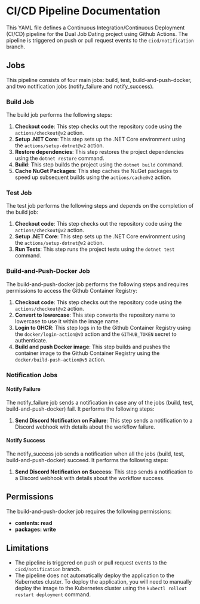 # CI/CD Pipeline Documentation

This YAML file defines a Continuous Integration/Continuous Deployment (CI/CD) pipeline for the Dual Job Dating project using Github Actions. The pipeline is triggered on push or pull request events to the `cicd/notification` branch.

## Jobs

This pipeline consists of four main jobs: build, test, build-and-push-docker, and two notification jobs (notify_failure and notify_success).

### Build Job

The build job performs the following steps:

1. **Checkout code**: This step checks out the repository code using the `actions/checkout@v2` action.
2. **Setup .NET Core**: This step sets up the .NET Core environment using the `actions/setup-dotnet@v2` action.
3. **Restore dependencies**: This step restores the project dependencies using the `dotnet restore` command.
4. **Build**: This step builds the project using the `dotnet build` command.
5. **Cache NuGet Packages**: This step caches the NuGet packages to speed up subsequent builds using the `actions/cache@v2` action.

### Test Job

The test job performs the following steps and depends on the completion of the build job:

1. **Checkout code**: This step checks out the repository code using the `actions/checkout@v2` action.
2. **Setup .NET Core**: This step sets up the .NET Core environment using the `actions/setup-dotnet@v2` action.
3. **Run Tests**: This step runs the project tests using the `dotnet test` command.

### Build-and-Push-Docker Job

The build-and-push-docker job performs the following steps and requires permissions to access the Github Container Registry:

1. **Checkout code**: This step checks out the repository code using the `actions/checkout@v2` action.
2. **Convert to lowercase**: This step converts the repository name to lowercase to use it within the image name.
3. **Login to GHCR**: This step logs in to the Github Container Registry using the `docker/login-action@v3` action and the `GITHUB_TOKEN` secret to authenticate.
4. **Build and push Docker image**: This step builds and pushes the container image to the Github Container Registry using the `docker/build-push-action@v5` action.

### Notification Jobs

#### Notify Failure

The notify_failure job sends a notification in case any of the jobs (build, test, build-and-push-docker) fail. It performs the following steps:

1. **Send Discord Notification on Failure**: This step sends a notification to a Discord webhook with details about the workflow failure.

#### Notify Success

The notify_success job sends a notification when all the jobs (build, test, build-and-push-docker) succeed. It performs the following steps:

1. **Send Discord Notification on Success**: This step sends a notification to a Discord webhook with details about the workflow success.

## Permissions

The build-and-push-docker job requires the following permissions:

- **contents: read**
- **packages: write**

## Limitations

- The pipeline is triggered on push or pull request events to the `cicd/notification` branch.
- The pipeline does not automatically deploy the application to the Kubernetes cluster. To deploy the application, you will need to manually deploy the image to the Kubernetes cluster using the `kubectl rollout restart deployment` command.
